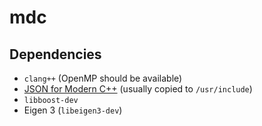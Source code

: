 # mdc

## Dependencies

- `clang++` (OpenMP should be available)
- [JSON for Modern C++](https://github.com/nlohmann/json) (usually copied to `/usr/include`)
- `libboost-dev`
- Eigen 3 (`libeigen3-dev`)
